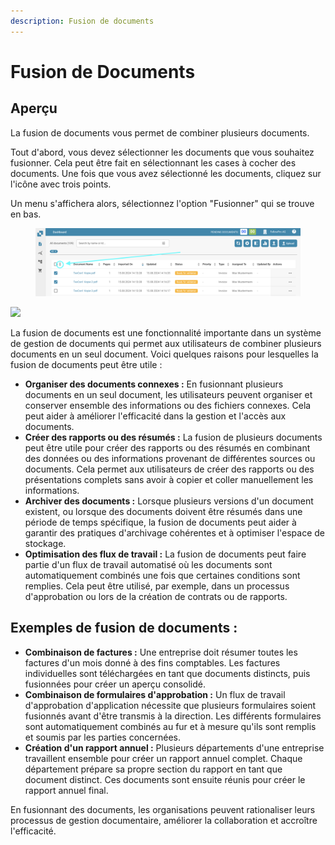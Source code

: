 ```yaml
---
description: Fusion de documents
---
```


# Fusion de Documents

## Aperçu

La fusion de documents vous permet de combiner plusieurs documents.

Tout d'abord, vous devez sélectionner les documents que vous souhaitez fusionner. Cela peut être fait en sélectionnant les cases à cocher des documents. Une fois que vous avez sélectionné les documents, cliquez sur l'icône avec trois points.

Un menu s'affichera alors, sélectionnez l'option "Fusionner" qui se trouve en bas.

<figure><img src="../../.gitbook/assets/document-merging.png" alt=""><figcaption></figcaption></figure>

![](https://lh7-us.googleusercontent.com/TV2KGh2Q38KsO5Zi-O-GKp5v42Lam4WSj8I8Ia6KjVj2c4X6vce2nFt7yJYicRWmDwKOHZDxrAsfEYtMpN-9UD2mpJ9Sfs4ueb1AYAOjKngY25JKaeEBPzUwcbrylwQ4jj\_v-jkGZYLey9p9i0LfL-I)

La fusion de documents est une fonctionnalité importante dans un système de gestion de documents qui permet aux utilisateurs de combiner plusieurs documents en un seul document. Voici quelques raisons pour lesquelles la fusion de documents peut être utile :

* **Organiser des documents connexes :** En fusionnant plusieurs documents en un seul document, les utilisateurs peuvent organiser et conserver ensemble des informations ou des fichiers connexes. Cela peut aider à améliorer l'efficacité dans la gestion et l'accès aux documents.
* **Créer des rapports ou des résumés :** La fusion de plusieurs documents peut être utile pour créer des rapports ou des résumés en combinant des données ou des informations provenant de différentes sources ou documents. Cela permet aux utilisateurs de créer des rapports ou des présentations complets sans avoir à copier et coller manuellement les informations.
* **Archiver des documents :** Lorsque plusieurs versions d'un document existent, ou lorsque des documents doivent être résumés dans une période de temps spécifique, la fusion de documents peut aider à garantir des pratiques d'archivage cohérentes et à optimiser l'espace de stockage.
* **Optimisation des flux de travail :** La fusion de documents peut faire partie d'un flux de travail automatisé où les documents sont automatiquement combinés une fois que certaines conditions sont remplies. Cela peut être utilisé, par exemple, dans un processus d'approbation ou lors de la création de contrats ou de rapports.

## Exemples de fusion de documents :

* **Combinaison de factures :** Une entreprise doit résumer toutes les factures d'un mois donné à des fins comptables. Les factures individuelles sont téléchargées en tant que documents distincts, puis fusionnées pour créer un aperçu consolidé.
* **Combinaison de formulaires d'approbation :** Un flux de travail d'approbation d'application nécessite que plusieurs formulaires soient fusionnés avant d'être transmis à la direction. Les différents formulaires sont automatiquement combinés au fur et à mesure qu'ils sont remplis et soumis par les parties concernées.
* **Création d'un rapport annuel :** Plusieurs départements d'une entreprise travaillent ensemble pour créer un rapport annuel complet. Chaque département prépare sa propre section du rapport en tant que document distinct. Ces documents sont ensuite réunis pour créer le rapport annuel final.

En fusionnant des documents, les organisations peuvent rationaliser leurs processus de gestion documentaire, améliorer la collaboration et accroître l'efficacité.
